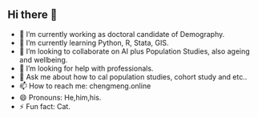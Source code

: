 ## Hi there 👋
- 🔭 I’m currently working as doctoral candidate of Demography.
- 🌱 I’m currently learning Python, R, Stata, GIS.
- 👯 I’m looking to collaborate on AI plus Population Studies, also ageing and wellbeing.
- 🤔 I’m looking for help with professionals.
- 💬 Ask me about how to cal population studies, cohort study and etc..
- 📫 How to reach me: chengmeng.online
- 😄 Pronouns: He,him,his.
- ⚡ Fun fact: Cat.
<!--
**zhangcmpku/zhangcmpku** is a ✨ _special_ ✨ repository because its `README.md` (this file) appears on your GitHub profile.

Here are some ideas to get you started:

- 🔭 I’m currently working as doctoral candidate of Demography.
- 🌱 I’m currently learning Python, R, Stata, GIS.
- 👯 I’m looking to collaborate on AI plus Population Studies, also ageing and wellbeing.
- 🤔 I’m looking for help with professionals.
- 💬 Ask me about how to cal population studies, cohort study and etc..
- 📫 How to reach me: chengmeng.online
- 😄 Pronouns: He,him,his.
- ⚡ Fun fact: Cat.
-->
